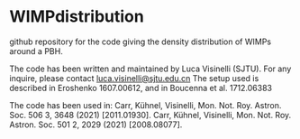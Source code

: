 # WIMPdistribution
github repository for the code giving the density distribution of WIMPs around a PBH.

The code has been written and maintained by Luca Visinelli (SJTU). For any inquire, please contact luca.visinelli@sjtu.edu.cn
The setup used is described in Eroshenko 1607.00612, and in Boucenna et al. 1712.06383

The code has been used in:
Carr, Kühnel, Visinelli, Mon. Not. Roy. Astron. Soc. 506 3, 3648 (2021) [2011.01930].
Carr, Kühnel, Visinelli, Mon. Not. Roy. Astron. Soc. 501 2, 2029 (2021) [2008.08077].
